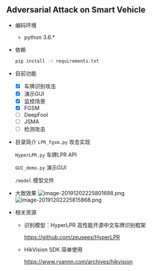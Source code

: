 ## Adversarial Attack on Smart Vehicle

- 编码环境

  - python 3.6.*

- 依赖

  ```bash
  pip install -r requirements.txt
  ```

- 目前功能
	 - [x] 车牌识别攻击
	 - [x] 演示GUI
	 - [x] 监控场景
	 - [x] FGSM
	 - [ ] DeepFool
	 - [ ] JSMA
	 - [ ] 检测攻击

- 目录简介
	``LPR_fgsm.py`` 攻击实现
	
	
	
	``HyperLPR.py`` 车牌LPR API
	
	
	
	``GUI_demo.py`` 演示GUI
	
	
	
	``/model`` 模型文件
	
	
	
- 大致效果
  ![image-20191202225801698.png](https://i.loli.net/2019/12/02/npQls86KT52cOth.png)
  ![image-20191202225815868.png](https://i.loli.net/2019/12/02/r8t439Hanyq71WU.png)

- 相关资源
	
	- 识别模型：HyperLPR 高性能开源中文车牌识别框架
	
		https://github.com/zeusees/HyperLPR
	
	- HikVision SDK 简单使用
	
		https://www.ryannn.com/archives/hikvision
	
	  